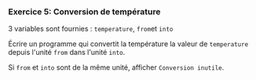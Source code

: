 
### Exercice 5: Conversion de température

3 variables sont fournies : `temperature`, `from`et `into` 

Écrire un programme qui convertit la température la valeur de `temperature` depuis l'unité `from` dans l'unité `into`.
 
Si `from` et `into`  sont de la même unité, afficher `Conversion inutile`.